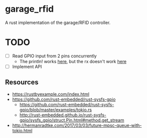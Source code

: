 # garage_rfid
A rust implementation of the garage/RFID controller.

# TODO
- [ ] Read GPIO input from 2 pins concurrently
  - The println! works [here](https://github.com/rosie-home-automation/garage_rfid/blob/82a414b2e5e95d4ee877991a7ae640eefe089b67/src/main.rs#L54), but the rx doesn't work [here](https://github.com/rosie-home-automation/garage_rfid/blob/82a414b2e5e95d4ee877991a7ae640eefe089b67/src/main.rs#L82)
- [ ] Implement API

## Resources
- https://rustbyexample.com/index.html
- https://github.com/rust-embedded/rust-sysfs-gpio
  - https://github.com/rust-embedded/rust-sysfs-gpio/blob/master/examples/tokio.rs
  - http://rust-embedded.github.io/rust-sysfs-gpio/sysfs_gpio/struct.Pin.html#method.get_stream
- http://hermanradtke.com/2017/03/03/future-mpsc-queue-with-tokio.html

